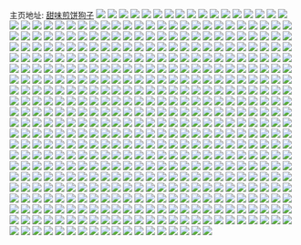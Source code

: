 主页地址: [甜味煎饼狗子](https://weibo.com/u/5243163526) 
![](https://wx4.sinaimg.cn/mw2000/005IPMlEly1h9qwxxfutqj31gg1xyx6p.jpg) 
![](https://wx4.sinaimg.cn/mw2000/005IPMlEly1h9qwxyo20gj31o0280b2a.jpg) 
![](https://wx4.sinaimg.cn/mw2000/005IPMlEly1h9qwy16nupj32gk3aau0y.jpg) 
![](https://wx4.sinaimg.cn/mw2000/005IPMlEly1h9qwy1mynaj30u014210a.jpg) 
![](https://wx4.sinaimg.cn/mw2000/005IPMlEly1h9ksog4kuij30u01t0gsl.jpg) 
![](https://wx4.sinaimg.cn/mw2000/005IPMlEly1h9ihcv5kgxj31t00u0qd4.jpg) 
![](https://wx4.sinaimg.cn/mw2000/005IPMlEly1h9ihcved7gj30u01t0wlz.jpg) 
![](https://wx4.sinaimg.cn/mw2000/005IPMlEly1h9idx8k4mcj30u00pr449.jpg) 
![](https://wx4.sinaimg.cn/mw2000/005IPMlEly1h9idx8yo1mj30u00g441z.jpg) 
![](https://wx4.sinaimg.cn/mw2000/005IPMlEly1h9idx8shtpj30u00kedk2.jpg) 
![](https://wx4.sinaimg.cn/mw2000/005IPMlEly1h9gf02eyjqj32qg3niqv7.jpg) 
![](https://wx4.sinaimg.cn/mw2000/005IPMlEly1h9gf04iqpjj32qf3nihdv.jpg) 
![](https://wx4.sinaimg.cn/mw2000/005IPMlEly1h9gf0bjs71j32qk3neb2f.jpg) 
![](https://wx4.sinaimg.cn/mw2000/005IPMlEly1h9gf07hsn6j32qk3ne1kz.jpg) 
![](https://wx4.sinaimg.cn/mw2000/005IPMlEly1h988zho3faj32qf3nhu0y.jpg) 
![](https://wx4.sinaimg.cn/mw2000/005IPMlEly1h988zk9d1lj32qk3ne7wm.jpg) 
![](https://wx4.sinaimg.cn/mw2000/005IPMlEly1h988znzvmpj32qk3nenpi.jpg) 
![](https://wx4.sinaimg.cn/mw2000/005IPMlEly1h988zlp3unj32db35s4qq.jpg) 
![](https://wx4.sinaimg.cn/mw2000/005IPMlEly1h8whlsam9qj32qk3nenpf.jpg) 
![](https://wx4.sinaimg.cn/mw2000/005IPMlEly1h8whlu6ixpj32qk3nenpf.jpg) 
![](https://wx4.sinaimg.cn/mw2000/005IPMlEly1h8nl5dmhyuj31400u0aon.jpg) 
![](https://wx4.sinaimg.cn/mw2000/005IPMlEly1h8nl5g2q05j34qo6bk4qv.jpg) 
![](https://wx4.sinaimg.cn/mw2000/005IPMlEly1h8dwikhk6gj30f00gv75h.jpg) 
![](https://wx4.sinaimg.cn/mw2000/005IPMlEly1h8dwilex4xj315v4alaj7.jpg) 
![](https://wx4.sinaimg.cn/mw2000/005IPMlEly1h8dwimq3qzj31903gmgtl.jpg) 
![](https://wx4.sinaimg.cn/mw2000/005IPMlEly1h8d0p40njjj30u0140dl6.jpg) 
![](https://wx4.sinaimg.cn/mw2000/005IPMlEly1h8d0p6yjyqj30u0140ahf.jpg) 
![](https://wx4.sinaimg.cn/mw2000/005IPMlEly1h8d0p96x2kj30u01t0gui.jpg) 
![](https://wx4.sinaimg.cn/mw2000/005IPMlEly1h8d0paiwb2j30u0140n1o.jpg) 
![](https://wx4.sinaimg.cn/mw2000/005IPMlEly1h8d0pdgwb9j30u0140n1v.jpg) 
![](https://wx4.sinaimg.cn/mw2000/005IPMlEly1h8d0pge3l0j30u014077z.jpg) 
![](https://wx4.sinaimg.cn/mw2000/005IPMlEly1h8d0pjq5t0j319f0u0tkc.jpg) 
![](https://wx4.sinaimg.cn/mw2000/005IPMlEly1h8d0pkb1ixj30u01jgwjp.jpg) 
![](https://wx4.sinaimg.cn/mw2000/005IPMlEly1h8d0pmf75ej30u0140adc.jpg) 
![](https://wx4.sinaimg.cn/mw2000/005IPMlEly1h8a0l0z3e3j30u01400vq.jpg) 
![](https://wx4.sinaimg.cn/mw2000/005IPMlEly1h85sp6dih7j31gf0rr77k.jpg) 
![](https://wx4.sinaimg.cn/mw2000/005IPMlEly1h84n9hiu1pj30u0140jvg.jpg) 
![](https://wx4.sinaimg.cn/mw2000/005IPMlEly1h84n9jrf60j30u00u0tbl.jpg) 
![](https://wx4.sinaimg.cn/mw2000/005IPMlEly1h7xykuf0iej30u0140aad.jpg) 
![](https://wx4.sinaimg.cn/mw2000/005IPMlEly1h7xykuzqcpj30u01400sy.jpg) 
![](https://wx4.sinaimg.cn/mw2000/005IPMlEly1h7xykvmfc8j30u01400sz.jpg) 
![](https://wx4.sinaimg.cn/mw2000/005IPMlEly1h7xykw55ffj30u0140jrn.jpg) 
![](https://wx4.sinaimg.cn/mw2000/005IPMlEly1h7xykwlw5oj30u00y1mxg.jpg) 
![](https://wx4.sinaimg.cn/mw2000/005IPMlEly1h7wu5kwervj30u0140tkp.jpg) 
![](https://wx4.sinaimg.cn/mw2000/005IPMlEly1h7wu5mliatj30u0140k1r.jpg) 
![](https://wx4.sinaimg.cn/mw2000/005IPMlEly1h7wu5nqgnpj30u0140tsc.jpg) 
![](https://wx4.sinaimg.cn/mw2000/005IPMlEly1h7wu5p5wmdj30u01404cm.jpg) 
![](https://wx4.sinaimg.cn/mw2000/005IPMlEly1h7oosn7uojj31400u078y.jpg) 
![](https://wx4.sinaimg.cn/mw2000/005IPMlEly1h7gj1m6qg2j30u01407ad.jpg) 
![](https://wx4.sinaimg.cn/mw2000/005IPMlEly1h7gj1o8u9bj30u0140n2g.jpg) 
![](https://wx4.sinaimg.cn/mw2000/005IPMlEly1h7aipp8s6mj31t00u00vc.jpg) 
![](https://wx4.sinaimg.cn/mw2000/005IPMlEly1h763ghpgv0j30u01400yo.jpg) 
![](https://wx4.sinaimg.cn/mw2000/005IPMlEly1h763gi4u4ij30u01t0mzm.jpg) 
![](https://wx4.sinaimg.cn/mw2000/005IPMlEly1h763gijnn5j30u00u0wfh.jpg) 
![](https://wx4.sinaimg.cn/mw2000/005IPMlEly1h76e5fb4zdj31t00u0gra.jpg) 
![](https://wx4.sinaimg.cn/mw2000/005IPMlEly1h763giy9fsj31t00u0tan.jpg) 
![](https://wx4.sinaimg.cn/mw2000/005IPMlEly1h763gjf1ppj31uo0u040f.jpg) 
![](https://wx4.sinaimg.cn/mw2000/005IPMlEly1h763gjun5gj31uo0u00uk.jpg) 
![](https://wx4.sinaimg.cn/mw2000/005IPMlEly1h763gk8yfcj31t00u0dhv.jpg) 
![](https://wx4.sinaimg.cn/mw2000/005IPMlEly1h763gkoqtaj31t00u0ac2.jpg) 
![](https://wx4.sinaimg.cn/mw2000/005IPMlEly1h6fad59v6xj31t00u0q9j.jpg) 
![](https://wx4.sinaimg.cn/mw2000/005IPMlEly1h6fad662hgj31t00u0456.jpg) 
![](https://wx4.sinaimg.cn/mw2000/005IPMlEly1h5pv9gg27dj30u00e5wfa.jpg) 
![](https://wx4.sinaimg.cn/mw2000/005IPMlEly1h5ixtgpcnsj32qk3nex6q.jpg) 
![](https://wx4.sinaimg.cn/mw2000/005IPMlEly1h5ixtmqjocj32qk3nex6q.jpg) 
![](https://wx4.sinaimg.cn/mw2000/005IPMlEly1h5ixtqntkaj323r2t0u0x.jpg) 
![](https://wx4.sinaimg.cn/mw2000/005IPMlEly1h5ixtwbczaj33ni2qghdv.jpg) 
![](https://wx4.sinaimg.cn/mw2000/005IPMlEly1h57aw9yefpj30u00u0af7.jpg) 
![](https://wx4.sinaimg.cn/mw2000/005IPMlEly1h5491b19zyj30u01t0tct.jpg) 
![](https://wx4.sinaimg.cn/mw2000/005IPMlEly1h5491bq1ahj30u01t00xd.jpg) 
![](https://wx4.sinaimg.cn/mw2000/005IPMlEly1h5491ci8fwj30u01t0jvr.jpg) 
![](https://wx4.sinaimg.cn/mw2000/005IPMlEly1h5491ddytmj30u01t0wj5.jpg) 
![](https://wx4.sinaimg.cn/mw2000/005IPMlEly1h4w3yf8oy5j30u0140aee.jpg) 
![](https://wx4.sinaimg.cn/mw2000/005IPMlEly1h4nqd6r3f8j30u0140780.jpg) 
![](https://wx4.sinaimg.cn/mw2000/005IPMlEly1h4eg7jfyn2j30u02647ap.jpg) 
![](https://wx4.sinaimg.cn/mw2000/005IPMlEly1h4cm7nvl9fj30u01407ba.jpg) 
![](https://wx4.sinaimg.cn/mw2000/005IPMlEly1h4cm7oevavj30on1hctdn.jpg) 
![](https://wx4.sinaimg.cn/mw2000/005IPMlEly1h4570zyrenj30u01t0dln.jpg) 
![](https://wx4.sinaimg.cn/mw2000/005IPMlEly1h3w1xft94kj33co4gw4qu.jpg) 
![](https://wx4.sinaimg.cn/mw2000/005IPMlEly1h3w260ct26j310z0onn4e.jpg) 
![](https://wx4.sinaimg.cn/mw2000/005IPMlEly1h3w25zvvf7j33p62rw7wk.jpg) 
![](https://wx4.sinaimg.cn/mw2000/005IPMlEly1h3w1xj5hl2j30rl0rlah4.jpg) 
![](https://wx4.sinaimg.cn/mw2000/005IPMlEly1h3w1xjcfsoj30sb0sbk0e.jpg) 
![](https://wx4.sinaimg.cn/mw2000/005IPMlEly1h3w1xi84uej32zs4001l3.jpg) 
![](https://wx4.sinaimg.cn/mw2000/005IPMlEly1h3w1xjmd6jj30u01t0488.jpg) 
![](https://wx4.sinaimg.cn/mw2000/005IPMlEly1h3w1xjujh1j30u01t0jvw.jpg) 
![](https://wx4.sinaimg.cn/mw2000/005IPMlEly1h3w20l1fkej30l40l4tat.jpg) 
![](https://wx4.sinaimg.cn/mw2000/005IPMlEly1h3dtzeikmuj30u01t0tik.jpg) 
![](https://wx4.sinaimg.cn/mw2000/005IPMlEly1h3actliabej30u01t0tg4.jpg) 
![](https://wx4.sinaimg.cn/mw2000/005IPMlEly1h37onbcd02j32dr31p1ky.jpg) 
![](https://wx4.sinaimg.cn/mw2000/005IPMlEly1h37ondtbthj32o03dwu0y.jpg) 
![](https://wx4.sinaimg.cn/mw2000/005IPMlEly1h2hitlr29lj32zs3ornpg.jpg) 
![](https://wx4.sinaimg.cn/mw2000/005IPMlEly1h2hiwl43r1j32xw3x7x6t.jpg) 
![](https://wx4.sinaimg.cn/mw2000/005IPMlEly1h2hithumk5j32zs4007wj.jpg) 
![](https://wx4.sinaimg.cn/mw2000/005IPMlEly1h2hiwgy8tkj33co4gw7wm.jpg) 
![](https://wx4.sinaimg.cn/mw2000/005IPMlEly1h2hitpg3zkj32yo3y87wi.jpg) 
![](https://wx4.sinaimg.cn/mw2000/005IPMlEly1h2hitqmr2jj32801e0u0x.jpg) 
![](https://wx4.sinaimg.cn/mw2000/005IPMlEly1h2hish51pvj34gw3co1l1.jpg) 
![](https://wx4.sinaimg.cn/mw2000/005IPMlEly1h2hishjjr2j30fa07rgm9.jpg) 
![](https://wx4.sinaimg.cn/mw2000/005IPMlEly1h2hisdgakpj30bb06cq5d.jpg) 
![](https://wx4.sinaimg.cn/mw2000/005IPMlEly1h29evwn9ibj30u0140n7g.jpg) 
![](https://wx4.sinaimg.cn/mw2000/005IPMlEly1h29evxh5atj30u0140akz.jpg) 
![](https://wx4.sinaimg.cn/mw2000/005IPMlEly1h29evx1qi0j30tz13z7d8.jpg) 
![](https://wx4.sinaimg.cn/mw2000/005IPMlEly1h1u9zpxmbej33tb3cokjo.jpg) 
![](https://wx4.sinaimg.cn/mw2000/005IPMlEly1h1u9zxrwjvj33co4gwkjp.jpg) 
![](https://wx4.sinaimg.cn/mw2000/005IPMlEly1h1oq7yolarj33y83y3e86.jpg) 
![](https://wx4.sinaimg.cn/mw2000/005IPMlEly1h1luroxgs3j33y83y3hdz.jpg) 
![](https://wx4.sinaimg.cn/mw2000/005IPMlEly1h1oq855cz0j33co4gwb2i.jpg) 
![](https://wx4.sinaimg.cn/mw2000/005IPMlEly1h1lursb2v4j32ta3r2qv9.jpg) 
![](https://wx4.sinaimg.cn/mw2000/005IPMlEly1h1lurwzuncj33y83y8b2f.jpg) 
![](https://wx4.sinaimg.cn/mw2000/005IPMlEly1h1oq8ap7y0j333a44ee85.jpg) 
![](https://wx4.sinaimg.cn/mw2000/005IPMlEly1h1oq8dkv3xj32d635shdv.jpg) 
![](https://wx4.sinaimg.cn/mw2000/005IPMlEly1h1oq8f0p2dj30wi0is797.jpg) 
![](https://wx4.sinaimg.cn/mw2000/005IPMlEly1h1p91qbndrj32zs3v8npf.jpg) 
![](https://wx4.sinaimg.cn/mw2000/005IPMlEly1h1oq8hq6u0j34gw3cokjo.jpg) 
![](https://wx4.sinaimg.cn/mw2000/005IPMlEly1h1ng767tv5j30u0339axt.jpg) 
![](https://wx4.sinaimg.cn/mw2000/005IPMlEly1h1kp84wue4j30qy0legnm.jpg) 
![](https://wx4.sinaimg.cn/mw2000/005IPMlEly1h1ipyyrtcgj30u01t046z.jpg) 
![](https://wx4.sinaimg.cn/mw2000/005IPMlEly1h1f3emiuvwj31401hcu05.jpg) 
![](https://wx4.sinaimg.cn/mw2000/005IPMlEly1h1f3emz06tj31401hcdqk.jpg) 
![](https://wx4.sinaimg.cn/mw2000/005IPMlEly1h1f3enjkwgj31401hctyw.jpg) 
![](https://wx4.sinaimg.cn/mw2000/005IPMlEly1h1f3eo9wkrj31401hcazs.jpg) 
![](https://wx4.sinaimg.cn/mw2000/005IPMlEly1h1f3hdbbd0j30q71f4te3.jpg) 
![](https://wx4.sinaimg.cn/mw2000/005IPMlEly1h1f3i8qhqbj30qy0f7tbk.jpg) 
![](https://wx4.sinaimg.cn/mw2000/005IPMlEly1h1curgtznoj30u01t0n5p.jpg) 
![](https://wx4.sinaimg.cn/mw2000/005IPMlEly1h16nb49dubj30kg07ajti.jpg) 
![](https://wx4.sinaimg.cn/mw2000/005IPMlEly1h16nf9xzn3j30qy0ijjtp.jpg) 
![](https://wx4.sinaimg.cn/mw2000/005IPMlEly1h13r3z7v8lj30tc0qqgsj.jpg) 
![](https://wx4.sinaimg.cn/mw2000/005IPMlEly1h13r43xokaj34gw3cokjr.jpg) 
![](https://wx4.sinaimg.cn/mw2000/005IPMlEly1h13r47dy34j33co4gwe84.jpg) 
![](https://wx4.sinaimg.cn/mw2000/005IPMlEly1h13r3zisq9j31t00u0jyo.jpg) 
![](https://wx4.sinaimg.cn/mw2000/005IPMlEly1h11hq542n3j312q11gkbk.jpg) 
![](https://wx4.sinaimg.cn/mw2000/005IPMlEly1h0mhhknmkwj33co4gwhdz.jpg) 
![](https://wx4.sinaimg.cn/mw2000/005IPMlEly1h0cqsf5wkuj30u0140n3y.jpg) 
![](https://wx4.sinaimg.cn/mw2000/005IPMlEly1h0cqsft0kpj31400u0tey.jpg) 
![](https://wx4.sinaimg.cn/mw2000/005IPMlEly1h0cqsgc2n3j30u0140dku.jpg) 
![](https://wx4.sinaimg.cn/mw2000/005IPMlEly1h0cqsgwxlej31400u0tcq.jpg) 
![](https://wx4.sinaimg.cn/mw2000/005IPMlEly1h0cqshiu62j30u01407a6.jpg) 
![](https://wx4.sinaimg.cn/mw2000/005IPMlEly1h0cqsi7ehqj30u01400zf.jpg) 
![](https://wx4.sinaimg.cn/mw2000/005IPMlEly1h0cqsjhi8hj31400u07au.jpg) 
![](https://wx4.sinaimg.cn/mw2000/005IPMlEly1h0cqzt6wm5j30u0140jvr.jpg) 
![](https://wx4.sinaimg.cn/mw2000/005IPMlEly1h0cqsk9ix9j31900u0ai9.jpg) 
![](https://wx4.sinaimg.cn/mw2000/005IPMlEly1h0brh35pigj30t413414f.jpg) 
![](https://wx4.sinaimg.cn/mw2000/005IPMlEly1h09av0tml2j31um0tzwv2.jpg) 
![](https://wx4.sinaimg.cn/mw2000/005IPMlEly1h03i09bluij30u01t0dql.jpg) 
![](https://wx4.sinaimg.cn/mw2000/005IPMlEly1h03fxv3syjj30u01t0qa8.jpg) 
![](https://wx4.sinaimg.cn/mw2000/005IPMlEly1h03fxvjghzj30u01t0n42.jpg) 
![](https://wx4.sinaimg.cn/mw2000/005IPMlEly1h03g8xv7x5j32zs4007wk.jpg) 
![](https://wx4.sinaimg.cn/mw2000/005IPMlEly1gzw0omgzwbj32c03407wi.jpg) 
![](https://wx4.sinaimg.cn/mw2000/005IPMlEly1gzw0oo7lhaj32c0340b29.jpg) 
![](https://wx4.sinaimg.cn/mw2000/005IPMlEly1gzw0pjpdqdj33co4gw7wn.jpg) 
![](https://wx4.sinaimg.cn/mw2000/005IPMlEly1gzw0oyvx6vj31sb2drnpe.jpg) 
![](https://wx4.sinaimg.cn/mw2000/005IPMlEly1gzw0oznpc8j32c02c01kx.jpg) 
![](https://wx4.sinaimg.cn/mw2000/005IPMlEly1gzw0p0hrykj32c02c04qp.jpg) 
![](https://wx4.sinaimg.cn/mw2000/005IPMlEly1gzw0owv3vzj32c02c07wh.jpg) 
![](https://wx4.sinaimg.cn/mw2000/005IPMlEly1gzw0peawxhj32eo38wqv5.jpg) 
![](https://wx4.sinaimg.cn/mw2000/005IPMlEly1gzw0orhpvej32c03404qr.jpg) 
![](https://wx4.sinaimg.cn/mw2000/005IPMlEly1gzw0otkiirj32c03401kz.jpg) 
![](https://wx4.sinaimg.cn/mw2000/005IPMlEly1gzw0ovx54zj32c03404qr.jpg) 
![](https://wx4.sinaimg.cn/mw2000/005IPMlEly1gzw0p2e9xoj32c03407wi.jpg) 
![](https://wx4.sinaimg.cn/mw2000/005IPMlEly1gzw0p3u46dj327o2y84qq.jpg) 
![](https://wx4.sinaimg.cn/mw2000/005IPMlEly1gzw0p758rjj34gw3co7wm.jpg) 
![](https://wx4.sinaimg.cn/mw2000/005IPMlEly1gzw0pb9fy3j33co4gw7wl.jpg) 
![](https://wx4.sinaimg.cn/mw2000/005IPMlEly1gzw0pox2wgj33co4gwx6u.jpg) 
![](https://wx4.sinaimg.cn/mw2000/005IPMlEly1gzw0psn3lqj33co4gwx6t.jpg) 
![](https://wx4.sinaimg.cn/mw2000/005IPMlEly1gzw0pvi0iqj341v31eu0z.jpg) 
![](https://wx4.sinaimg.cn/mw2000/005IPMlEly1gzgo9u0khoj314i0hews6.jpg) 
![](https://wx4.sinaimg.cn/mw2000/005IPMlEly1gz1t5apyxnj30u01t0dmh.jpg) 
![](https://wx4.sinaimg.cn/mw2000/005IPMlEly1gyzhwmwmtzj33co4gwu10.jpg) 
![](https://wx4.sinaimg.cn/mw2000/005IPMlEly1gyhutghgmyj31t00u0tlr.jpg) 
![](https://wx4.sinaimg.cn/mw2000/005IPMlEly1gyhutg5srfj31t00u0k39.jpg) 
![](https://wx4.sinaimg.cn/mw2000/005IPMlEly1gy5dzovak6j30u023pn4u.jpg) 
![](https://wx4.sinaimg.cn/mw2000/005IPMlEly1gxx24slpk1j33co4gw7wm.jpg) 
![](https://wx4.sinaimg.cn/mw2000/005IPMlEly1gxq8b5nj7bj31sc2ds1iq.jpg) 
![](https://wx4.sinaimg.cn/mw2000/005IPMlEly1gxjlmw4rqnj335s2dcx6q.jpg) 
![](https://wx4.sinaimg.cn/mw2000/005IPMlEly1gxjlmu7qnmj335s2dc4qr.jpg) 
![](https://wx4.sinaimg.cn/mw2000/005IPMlEly1gxjlmxaubxj32sw23nhdt.jpg) 
![](https://wx4.sinaimg.cn/mw2000/005IPMlEly1gxjlmzlmp0j333z2bznph.jpg) 
![](https://wx4.sinaimg.cn/mw2000/005IPMlEly1gxjln1odjoj32d635s1kz.jpg) 
![](https://wx4.sinaimg.cn/mw2000/005IPMlEly1gwyk9jxfi7j31t00u07cg.jpg) 
![](https://wx4.sinaimg.cn/mw2000/005IPMlEly1gwyk9kt4obj31t00u016e.jpg) 
![](https://wx4.sinaimg.cn/mw2000/005IPMlEly1gwyk9li40wj31t00u0gxu.jpg) 
![](https://wx4.sinaimg.cn/mw2000/005IPMlEly1gwwalk8bdzj31pa29q1kx.jpg) 
![](https://wx4.sinaimg.cn/mw2000/005IPMlEly1gwwallxzfqj33co4gwu10.jpg) 
![](https://wx4.sinaimg.cn/mw2000/005IPMlEly1gwwaso5gq6j31t00u0qde.jpg) 
![](https://wx4.sinaimg.cn/mw2000/005IPMlEly1gwwalmh6dsj30u014u0vi.jpg) 
![](https://wx4.sinaimg.cn/mw2000/005IPMlEly1gwwalm7ykxj30u014477j.jpg) 
![](https://wx4.sinaimg.cn/mw2000/005IPMlEly1gwwasq6xn3j30u013xgor.jpg) 
![](https://wx4.sinaimg.cn/mw2000/005IPMlEly1gwut06hkisj30dv069t92.jpg) 
![](https://wx4.sinaimg.cn/mw2000/005IPMlEly1gwkw8qdbl4j30u01t0tl8.jpg) 
![](https://wx4.sinaimg.cn/mw2000/005IPMlEly1gwkw8qw5goj30u01t07gl.jpg) 
![](https://wx4.sinaimg.cn/mw2000/005IPMlEly1gwkw8rjkm3j30u01t0dsy.jpg) 
![](https://wx4.sinaimg.cn/mw2000/005IPMlEly1gwfomz4rvxj32dc35s1kz.jpg) 
![](https://wx4.sinaimg.cn/mw2000/005IPMlEly1gwfomxjnu8j335s2dc1kz.jpg) 
![](https://wx4.sinaimg.cn/mw2000/005IPMlEly1gwfomuv157j32592z47wi.jpg) 
![](https://wx4.sinaimg.cn/mw2000/005IPMlEly1gwfomvjha5j31t00u048t.jpg) 
![](https://wx4.sinaimg.cn/mw2000/005IPMlEly1gujr1svltmj62dc35sb2b02.jpg) 
![](https://wx4.sinaimg.cn/mw2000/005IPMlEly1gqtz4pownaj32i81voe85.jpg) 
![](https://wx4.sinaimg.cn/mw2000/005IPMlEly1gvo56oamzrj61q12c4qv502.jpg) 
![](https://wx4.sinaimg.cn/mw2000/005IPMlEly1gqtz4y4smcj335s35shdz.jpg) 
![](https://wx4.sinaimg.cn/mw2000/005IPMlEly1gvo517haitj635s23u7wj02.jpg) 
![](https://wx4.sinaimg.cn/mw2000/005IPMlEly1gvo51bal50j635s2ccu0y02.jpg) 
![](https://wx4.sinaimg.cn/mw2000/005IPMlEly1gvx8t2cbnaj32d635s4qs.jpg) 
![](https://wx4.sinaimg.cn/mw2000/005IPMlEly1gvo51y020hj63co4gwnpj02.jpg) 
![](https://wx4.sinaimg.cn/mw2000/005IPMlEly1gvo51e6wggj635s2dc4qt02.jpg) 
![](https://wx4.sinaimg.cn/mw2000/005IPMlEly1gvrsu8q6xyj30u01t0ahb.jpg) 
![](https://wx4.sinaimg.cn/mw2000/005IPMlEly1gvrsu8ciwlj30u01t0gua.jpg) 
![](https://wx4.sinaimg.cn/mw2000/005IPMlEly1gvrsxep5ekj30qy0nddhb.jpg) 
![](https://wx4.sinaimg.cn/mw2000/005IPMlEly1ghnwo377pqj31kw16ou0x.jpg) 
![](https://wx4.sinaimg.cn/mw2000/005IPMlEly1ghnwo4czwcj31kw16ox6p.jpg) 
![](https://wx4.sinaimg.cn/mw2000/005IPMlEly1ghnwo5h7cmj31kw16o1ky.jpg) 
![](https://wx4.sinaimg.cn/mw2000/005IPMlEly1ghnwo9htcnj364w43ckjx.jpg) 
![](https://wx4.sinaimg.cn/mw2000/005IPMlEly1ghnwoef4udj364w43c4r3.jpg) 
![](https://wx4.sinaimg.cn/mw2000/005IPMlEly1ghnwojs1x5j364w43cu1b.jpg) 
![](https://wx4.sinaimg.cn/mw2000/005IPMlEly1gvemi4uj0xj60vl0tsgpc02.jpg) 
![](https://wx4.sinaimg.cn/mw2000/005IPMlEly1gv4fwku9pej60jj0bt3zs02.jpg) 
![](https://wx4.sinaimg.cn/mw2000/005IPMlEly1gumahlik7uj335s35sqv7.jpg) 
![](https://wx4.sinaimg.cn/mw2000/005IPMlEly1gu4sgxqh2qj62dc2shnpe02.jpg) 
![](https://wx4.sinaimg.cn/mw2000/005IPMlEly1gu4smgmb5sj62c0340u0x02.jpg) 
![](https://wx4.sinaimg.cn/mw2000/005IPMlEly1gu4sgz1i8oj62va25kkjm02.jpg) 
![](https://wx4.sinaimg.cn/mw2000/005IPMlEly1gu4sh0lbfkj62dc35skjm02.jpg) 
![](https://wx4.sinaimg.cn/mw2000/005IPMlEly1gu4sgup89uj62c0340kjl02.jpg) 
![](https://wx4.sinaimg.cn/mw2000/005IPMlEly1gu4sgwbjk1j62c0340kjl02.jpg) 
![](https://wx4.sinaimg.cn/mw2000/005IPMlEly1gttcodn6axj61hw1hwkjl02.jpg) 
![](https://wx4.sinaimg.cn/mw2000/005IPMlEly1gttcof2wgaj62db2dbhdt02.jpg) 
![](https://wx4.sinaimg.cn/mw2000/005IPMlEly1gttcofps2kj60sg2dcamr02.jpg) 
![](https://wx4.sinaimg.cn/mw2000/005IPMlEly1gttcohdlpvj61sc2dthdt02.jpg) 
![](https://wx4.sinaimg.cn/mw2000/005IPMlEly1gttcojixj1j62dc35sb2a02.jpg) 
![](https://wx4.sinaimg.cn/mw2000/005IPMlEly1gttcol1i8wj60sg35sb2902.jpg) 
![](https://wx4.sinaimg.cn/mw2000/005IPMlEly1gttcoprpowj32w52637wi.jpg) 
![](https://wx4.sinaimg.cn/mw2000/005IPMlEly1gttcorfca5j62db2pp4qq02.jpg) 
![](https://wx4.sinaimg.cn/mw2000/005IPMlEly1gttcos73nmj31ft1ft7o7.jpg) 
![](https://wx4.sinaimg.cn/mw2000/005IPMlEly1gtgltyjak2j32dc35snpe.jpg) 
![](https://wx4.sinaimg.cn/mw2000/005IPMlEly1gtglu9f0qgj635s2dckjn02.jpg) 
![](https://wx4.sinaimg.cn/mw2000/005IPMlEly1gtglu6n070j335s2d6nph.jpg) 
![](https://wx4.sinaimg.cn/mw2000/005IPMlEly1gtglu1fzcbj32yo1o01ky.jpg) 
![](https://wx4.sinaimg.cn/mw2000/005IPMlEly1gtglu3xi5tj62yo1o0x6p02.jpg) 
![](https://wx4.sinaimg.cn/mw2000/005IPMlEly1gtglu9vrepj60u01t0agg02.jpg) 
![](https://wx4.sinaimg.cn/mw2000/005IPMlEly1gte69nbz30j614v0u0ter02.jpg) 
![](https://wx4.sinaimg.cn/mw2000/005IPMlEly1gte67qlpuaj62c03401ky02.jpg) 
![](https://wx4.sinaimg.cn/mw2000/005IPMlEly1gte692cdjdj62d635s1kz02.jpg) 
![](https://wx4.sinaimg.cn/mw2000/005IPMlEly1gte69j7a3ij635s2dcqv602.jpg) 
![](https://wx4.sinaimg.cn/mw2000/005IPMlEly1gte67ny2rmj61401o21kx02.jpg) 
![](https://wx4.sinaimg.cn/mw2000/005IPMlEly1gte69mwbfcj62c0340x6r02.jpg) 
![](https://wx4.sinaimg.cn/mw2000/005IPMlEly1gte694zvzwj62d635sqv702.jpg) 
![](https://wx4.sinaimg.cn/mw2000/005IPMlEly1gte69gp7znj62d635s1l002.jpg) 
![](https://wx4.sinaimg.cn/mw2000/005IPMlEly1gte69ditfwj635s2d6hdw02.jpg) 
![](https://wx4.sinaimg.cn/mw2000/005IPMlEly1gt2i6casdkj31g40t4kjl.jpg) 
![](https://wx4.sinaimg.cn/mw2000/005IPMlEly1gt1jami3j2j31kw23v1kx.jpg) 
![](https://wx4.sinaimg.cn/mw2000/005IPMlEly1gskx0oevlgj31of293hdt.jpg) 
![](https://wx4.sinaimg.cn/mw2000/005IPMlEly1gskx0mzdusj31yz2nhhdt.jpg) 
![](https://wx4.sinaimg.cn/mw2000/005IPMlEly1gsl7nzvanhj32dc35sb2b.jpg) 
![](https://wx4.sinaimg.cn/mw2000/005IPMlEly1gskx0h5qezj323s2t1u0x.jpg) 
![](https://wx4.sinaimg.cn/mw2000/005IPMlEly1gskx0m15jfj32c0340qv5.jpg) 
![](https://wx4.sinaimg.cn/mw2000/005IPMlEly1gsl7ny57axj335s2dc4qs.jpg) 
![](https://wx4.sinaimg.cn/mw2000/005IPMlEly1gskxff2i2pj30va15qndq.jpg) 
![](https://wx4.sinaimg.cn/mw2000/005IPMlEly1gskxfjjwgtj62dc35shdv02.jpg) 
![](https://wx4.sinaimg.cn/mw2000/005IPMlEly1gskx0im67vj32dc35sqv6.jpg) 
![](https://wx4.sinaimg.cn/mw2000/005IPMlEly1gs1gepnqb2j30u01t04n4.jpg) 
![](https://wx4.sinaimg.cn/mw2000/005IPMlEly1grrgnjhezij323u35sb2d.jpg) 
![](https://wx4.sinaimg.cn/mw2000/005IPMlEly1grrgnlmihdj33342241l0.jpg) 
![](https://wx4.sinaimg.cn/mw2000/005IPMlEly1grrgnq87oej32xk4eckjp.jpg) 
![](https://wx4.sinaimg.cn/mw2000/005IPMlEly1grrgnf0ri6j323u35s7wl.jpg) 
![](https://wx4.sinaimg.cn/mw2000/005IPMlEly1grsic3lpyrj61801u2e8102.jpg) 
![](https://wx4.sinaimg.cn/mw2000/005IPMlEly1grrgnnvuzhj32s01uonpf.jpg) 
![](https://wx4.sinaimg.cn/mw2000/005IPMlEly1grrgnd0q7yj323u35sb2d.jpg) 
![](https://wx4.sinaimg.cn/mw2000/005IPMlEly1grsic7h134j323u35s4qu.jpg) 
![](https://wx4.sinaimg.cn/mw2000/005IPMlEly1grrgnw08wtj34g02yoqvg.jpg) 
![](https://wx4.sinaimg.cn/mw2000/005IPMlEly1grsic6804pj323u35sb2d.jpg) 
![](https://wx4.sinaimg.cn/mw2000/005IPMlEly1grrgrmc7cnj32s0460e84.jpg) 
![](https://wx4.sinaimg.cn/mw2000/005IPMlEly1grrgnhp5oaj323u35sqva.jpg) 
![](https://wx4.sinaimg.cn/mw2000/005IPMlEly1grsic4oxk2j323w35snph.jpg) 
![](https://wx4.sinaimg.cn/mw2000/005IPMlEly1grsic9eg7sj34g02yob2f.jpg) 
![](https://wx4.sinaimg.cn/mw2000/005IPMlEly1grmhvpeez8j32dc35sb2g.jpg) 
![](https://wx4.sinaimg.cn/mw2000/005IPMlEly1grh5tobnegj30j60nymyj.jpg) 
![](https://wx4.sinaimg.cn/mw2000/005IPMlEly1gqgqwkty6pj31401syasx.jpg) 
![](https://wx4.sinaimg.cn/mw2000/005IPMlEly1gq6c0ja03tj31rg2dsb2a.jpg) 
![](https://wx4.sinaimg.cn/mw2000/005IPMlEly1gpgvdanz8xj323u34ohdw.jpg) 
![](https://wx4.sinaimg.cn/mw2000/005IPMlEly1gpgvd7gwn5j31401heu0x.jpg) 
![](https://wx4.sinaimg.cn/mw2000/005IPMlEly1gpgvd8gsh1j335s23uqv8.jpg) 
![](https://wx4.sinaimg.cn/mw2000/005IPMlEly1gpgvd9o6etj323u35su10.jpg) 
![](https://wx4.sinaimg.cn/mw2000/005IPMlEly1gpbf5wf4n7j31mc1mckjl.jpg) 
![](https://wx4.sinaimg.cn/mw2000/005IPMlEly1gpbf5wsk51j31jk15okjl.jpg) 
![](https://wx4.sinaimg.cn/mw2000/005IPMlEly1gpbf5xetoxj31mc1mcqv5.jpg) 
![](https://wx4.sinaimg.cn/mw2000/005IPMlEly1gpbf5xzm5cj31mc1mcnpd.jpg) 
![](https://wx4.sinaimg.cn/mw2000/005IPMlEly1goyotkyuw7j32dc35su12.jpg) 
![](https://wx4.sinaimg.cn/mw2000/005IPMlEly1goyou58fzfj32dc35su11.jpg) 
![](https://wx4.sinaimg.cn/mw2000/005IPMlEly1goyotwzvgtj335s2dc1l4.jpg) 
![](https://wx4.sinaimg.cn/mw2000/005IPMlEly1goyotz80lkj32cc2ccx6r.jpg) 
![](https://wx4.sinaimg.cn/mw2000/005IPMlEly1goyotu7zh9j335s2dcu12.jpg) 
![](https://wx4.sinaimg.cn/mw2000/005IPMlEly1goyou19thij325j25jnpf.jpg) 
![](https://wx4.sinaimg.cn/mw2000/005IPMlEly1goyotppy6jj335s2dche0.jpg) 
![](https://wx4.sinaimg.cn/mw2000/005IPMlEly1goyou2o6oej32vb25h7wj.jpg) 
![](https://wx4.sinaimg.cn/mw2000/005IPMlEly1goyotrdz76j31401hckjl.jpg) 
![](https://wx4.sinaimg.cn/mw2000/005IPMlEly1gooalgerl8j31vm2t2hdx.jpg) 
![](https://wx4.sinaimg.cn/mw2000/005IPMlEly1gooalmjh81j31ss2owx6s.jpg) 
![](https://wx4.sinaimg.cn/mw2000/005IPMlEly1goigd2edy9j335s2dc4qv.jpg) 
![](https://wx4.sinaimg.cn/mw2000/005IPMlEly1goigd45upaj332j2aw4qu.jpg) 
![](https://wx4.sinaimg.cn/mw2000/005IPMlEly1goigd5q80kj32dc35sx6t.jpg) 
![](https://wx4.sinaimg.cn/mw2000/005IPMlEly1godn2973q2j32dc35sx6u.jpg) 
![](https://wx4.sinaimg.cn/mw2000/005IPMlEly1gnh91vxe0kj335s2dcnph.jpg) 
![](https://wx4.sinaimg.cn/mw2000/005IPMlEly1gnh92elwtcj335s2dckjs.jpg) 
![](https://wx4.sinaimg.cn/mw2000/005IPMlEly1gnh91tkbryj30u01407c6.jpg) 
![](https://wx4.sinaimg.cn/mw2000/005IPMlEly1gnh91tz3p1j31400u0qbr.jpg) 
![](https://wx4.sinaimg.cn/mw2000/005IPMlEly1gnh925xukuj32dc35sqvb.jpg) 
![](https://wx4.sinaimg.cn/mw2000/005IPMlEly1gnh92igjyrj335s2dche1.jpg) 
![](https://wx4.sinaimg.cn/mw2000/005IPMlEly1gnh927ezbjj316o1kw7wi.jpg) 
![](https://wx4.sinaimg.cn/mw2000/005IPMlEly1gnh928demkj316o1kw1ky.jpg) 
![](https://wx4.sinaimg.cn/mw2000/005IPMlEly1gnh92frqz7j31d110ru0x.jpg) 
![](https://wx4.sinaimg.cn/mw2000/005IPMlEly1gmr0v50cmbj32dc35sx6u.jpg) 
![](https://wx4.sinaimg.cn/mw2000/005IPMlEly1gmr0v6639fj32801o0u0z.jpg) 
![](https://wx4.sinaimg.cn/mw2000/005IPMlEly1gmr0v86fdej32801o07wl.jpg) 
![](https://wx4.sinaimg.cn/mw2000/005IPMlEly1gmr0v9o9zsj31o02804qs.jpg) 
![](https://wx4.sinaimg.cn/mw2000/005IPMlEly1gmr0vb2mxvj31o01o0e83.jpg) 
![](https://wx4.sinaimg.cn/mw2000/005IPMlEly1gmr0vc4zpfj31ct1ct7wi.jpg) 
![](https://wx4.sinaimg.cn/mw2000/005IPMlEly1gmr0vfo7maj335s2dcx6u.jpg) 
![](https://wx4.sinaimg.cn/mw2000/005IPMlEly1gmr0vctfvrj31j810u1kx.jpg) 
![](https://wx4.sinaimg.cn/mw2000/005IPMlEly1gmr0vd5n1uj30on1hcnfo.jpg) 
![](https://wx4.sinaimg.cn/mw2000/005IPMlEly1gm1quddd5tj30u0140kg6.jpg) 
![](https://wx4.sinaimg.cn/mw2000/005IPMlEly1glga3na0g2j30yi0jfn54.jpg) 
![](https://wx4.sinaimg.cn/mw2000/005IPMlEly1glga3nie8fj31hc0u015o.jpg) 
![](https://wx4.sinaimg.cn/mw2000/005IPMlEly1glga3np8phj31hc0u0k5s.jpg) 
![](https://wx4.sinaimg.cn/mw2000/005IPMlEly1glga3o0o7nj31jh0n1qbt.jpg) 
![](https://wx4.sinaimg.cn/mw2000/005IPMlEly1gld7zwzstgj313o1kwhdt.jpg) 
![](https://wx4.sinaimg.cn/mw2000/005IPMlEly1gld7zxsnrbj313w1kwhdt.jpg) 
![](https://wx4.sinaimg.cn/mw2000/005IPMlEly1gld7zykmpsj314u1kwhdt.jpg) 
![](https://wx4.sinaimg.cn/mw2000/005IPMlEly1gld7zz140wj31721kwe81.jpg) 
![](https://wx4.sinaimg.cn/mw2000/005IPMlEly1gl2nbtk5qlj316o1kwnpd.jpg) 
![](https://wx4.sinaimg.cn/mw2000/005IPMlEly1gl2nbu2v7tj316o1kwkjl.jpg) 
![](https://wx4.sinaimg.cn/mw2000/005IPMlEly1gkq3rvi250j30u01t01kx.jpg) 
![](https://wx4.sinaimg.cn/mw2000/005IPMlEly1gkfrt4558bj31kw11y4qq.jpg) 
![](https://wx4.sinaimg.cn/mw2000/005IPMlEly1gkfrt54hctj31kw11yu0x.jpg) 
![](https://wx4.sinaimg.cn/mw2000/005IPMlEly1gkfrt5ml1ej31kw11ehdt.jpg) 
![](https://wx4.sinaimg.cn/mw2000/005IPMlEly1gkfrt77mqqj34mo334b2f.jpg) 
![](https://wx4.sinaimg.cn/mw2000/005IPMlEly1gk0a7chd10j316o1kw4qp.jpg) 
![](https://wx4.sinaimg.cn/mw2000/005IPMlEly1gjb8veyi49j31s02dchdw.jpg) 
![](https://wx4.sinaimg.cn/mw2000/005IPMlEly1gjb8vixq9ej31we2dc1l1.jpg) 
![](https://wx4.sinaimg.cn/mw2000/005IPMlEly1gj4x2dl6r7j30u01t0k8x.jpg) 
![](https://wx4.sinaimg.cn/mw2000/005IPMlEly1gipepcumldj30u01t0td9.jpg) 
![](https://wx4.sinaimg.cn/mw2000/005IPMlEly1ghw4pxp84nj30u0140adm.jpg) 
![](https://wx4.sinaimg.cn/mw2000/005IPMlEly1ghw4pzufvnj30u01400wf.jpg) 
![](https://wx4.sinaimg.cn/mw2000/005IPMlEly1ghw4pz7ykjj30u0140n19.jpg) 
![](https://wx4.sinaimg.cn/mw2000/005IPMlEly1ghw4q0k579j30u0140adi.jpg) 
![](https://wx4.sinaimg.cn/mw2000/005IPMlEly1ghu6wbat0dj31401hce81.jpg) 
![](https://wx4.sinaimg.cn/mw2000/005IPMlEly1ghu6wby9trj31401hce81.jpg) 
![](https://wx4.sinaimg.cn/mw2000/005IPMlEly1ghu6wd05iqj31401hce81.jpg) 
![](https://wx4.sinaimg.cn/mw2000/005IPMlEly1ghu6wdspb6j31401o2hdt.jpg) 
![](https://wx4.sinaimg.cn/mw2000/005IPMlEly1ghu6wfc2pnj32c0340x6s.jpg) 
![](https://wx4.sinaimg.cn/mw2000/005IPMlEly1ghu6wi0xl9j31kw16oqv5.jpg) 
![](https://wx4.sinaimg.cn/mw2000/005IPMlEly1ghu6wgqa3tj316o1kw1ky.jpg) 
![](https://wx4.sinaimg.cn/mw2000/005IPMlEly1ghu6wj5vf7j316o16ohdt.jpg) 
![](https://wx4.sinaimg.cn/mw2000/005IPMlEly1ghu6wk1fwoj316o1kwu0x.jpg) 
![](https://wx4.sinaimg.cn/mw2000/005IPMlEly1ghp4bsng7gj30u01t0qef.jpg) 
![](https://wx4.sinaimg.cn/mw2000/005IPMlEly1ghp4bt1rtkj30u01t013n.jpg) 
![](https://wx4.sinaimg.cn/mw2000/005IPMlEly1ghp4imppvhj30u01t0n1a.jpg) 
![](https://wx4.sinaimg.cn/mw2000/005IPMlEly1gh6p402xkfj30u01t0gq0.jpg) 
![](https://wx4.sinaimg.cn/mw2000/005IPMlEly1gh3fq6hi0jj30ae0iz0t1.jpg) 
![](https://wx4.sinaimg.cn/mw2000/005IPMlEly1ggojqq544vj316o1kwu0y.jpg) 
![](https://wx4.sinaimg.cn/mw2000/005IPMlEly1ggojqv62nvj311x1ekb29.jpg) 
![](https://wx4.sinaimg.cn/mw2000/005IPMlEly1ggojqrw5xuj31kw16o1ky.jpg) 
![](https://wx4.sinaimg.cn/mw2000/005IPMlEly1ggojqt85woj316o1kw4qq.jpg) 
![](https://wx4.sinaimg.cn/mw2000/005IPMlEly1ggojr9pemzj316o1kw7wi.jpg) 
![](https://wx4.sinaimg.cn/mw2000/005IPMlEly1ggojr51hxoj316o1kwb2a.jpg) 
![](https://wx4.sinaimg.cn/mw2000/005IPMlEly1ggm4eftqu5j33co4gwu1e.jpg) 
![](https://wx4.sinaimg.cn/mw2000/005IPMlEly1ggm4ej6tqtj33co4gwu14.jpg) 
![](https://wx4.sinaimg.cn/mw2000/005IPMlEly1ggirdku5paj30mb0trdkq.jpg) 
![](https://wx4.sinaimg.cn/mw2000/005IPMlEly1ggffqrtowwj30u014047b.jpg) 
![](https://wx4.sinaimg.cn/mw2000/005IPMlEly1ggffqset9uj30u0140qca.jpg) 
![](https://wx4.sinaimg.cn/mw2000/005IPMlEly1ggffqt7vf4j31400u0tdr.jpg) 
![](https://wx4.sinaimg.cn/mw2000/005IPMlEly1ggffqtqiikj31400u0aen.jpg) 
![](https://wx4.sinaimg.cn/mw2000/005IPMlEly1ggg6kvfwqmj31400u0k16.jpg) 
![](https://wx4.sinaimg.cn/mw2000/005IPMlEly1ggffquc5iij31400u0433.jpg) 
![](https://wx4.sinaimg.cn/mw2000/005IPMlEly1gggiiz5lixj31400u0aic.jpg) 
![](https://wx4.sinaimg.cn/mw2000/005IPMlEly1gggij0ivhej31400u0wna.jpg) 
![](https://wx4.sinaimg.cn/mw2000/005IPMlEly1gggij1itxdj30u0140q6l.jpg) 
![](https://wx4.sinaimg.cn/mw2000/005IPMlEly1ggdtzi34hoj31640u0gtn.jpg) 
![](https://wx4.sinaimg.cn/mw2000/005IPMlEly1ggdtzivactj31400u0qat.jpg) 
![](https://wx4.sinaimg.cn/mw2000/005IPMlEly1ggbxq5zbcuj31400u0n5x.jpg) 
![](https://wx4.sinaimg.cn/mw2000/005IPMlEly1ggbxq8co8nj31400u0ajt.jpg) 
![](https://wx4.sinaimg.cn/mw2000/005IPMlEly1ggbxqbd093j31400u0qci.jpg) 
![](https://wx4.sinaimg.cn/mw2000/005IPMlEly1ggbxqdb91qj31400u049t.jpg) 
![](https://wx4.sinaimg.cn/mw2000/005IPMlEly1gg88rwm45zj31401o2b29.jpg) 
![](https://wx4.sinaimg.cn/mw2000/005IPMlEly1gg3h3a7uf9j30u0140152.jpg) 
![](https://wx4.sinaimg.cn/mw2000/005IPMlEly1gg3h3kon6ej31400u0n2q.jpg) 
![](https://wx4.sinaimg.cn/mw2000/005IPMlEly1gg3gyiql57j31400u0dly.jpg) 
![](https://wx4.sinaimg.cn/mw2000/005IPMlEly1gg3gy642i2j31400u0dnr.jpg) 
![](https://wx4.sinaimg.cn/mw2000/005IPMlEly1gfyz31cd3tj30u01t012y.jpg) 
![](https://wx4.sinaimg.cn/mw2000/005IPMlEly1gfg9t7c7s3j312o1fkb29.jpg) 
![](https://wx4.sinaimg.cn/mw2000/005IPMlEly1gfg9tkpkqsj34gw3conpp.jpg) 
![](https://wx4.sinaimg.cn/mw2000/005IPMlEly1gfg9ta30pdj33co4gw1l6.jpg) 
![](https://wx4.sinaimg.cn/mw2000/005IPMlEly1gfg9tf4834j34gw3cou15.jpg) 
![](https://wx4.sinaimg.cn/mw2000/005IPMlEly1gfardl5vkmj339n39nqv9.jpg) 
![](https://wx4.sinaimg.cn/mw2000/005IPMlEly1gf5rwzvbswj312s12s1kx.jpg) 
![](https://wx4.sinaimg.cn/mw2000/005IPMlEly1gezdf5oivuj31401hckjm.jpg) 
![](https://wx4.sinaimg.cn/mw2000/005IPMlEly1gezdf86vydj314013znpd.jpg) 
![](https://wx4.sinaimg.cn/mw2000/005IPMlEly1gezdzkli7xj30yh19ze81.jpg) 
![](https://wx4.sinaimg.cn/mw2000/005IPMlEly1gexzrgb5qqj30qy0zyn11.jpg) 
![](https://wx4.sinaimg.cn/mw2000/005IPMlEly1gexvj6uqatj31401hce81.jpg) 
![](https://wx4.sinaimg.cn/mw2000/005IPMlEly1gevbyq4bwnj30u01400yb.jpg) 
![](https://wx4.sinaimg.cn/mw2000/005IPMlEly1geod1j799sj30720640sv.jpg) 
![](https://wx4.sinaimg.cn/mw2000/005IPMlEly1geb3sjh78uj33co3co1l5.jpg) 
![](https://wx4.sinaimg.cn/mw2000/005IPMlEly1geb3sphkk4j33co4gw1l7.jpg) 
![](https://wx4.sinaimg.cn/mw2000/005IPMlEly1geb3szf245j33zg2zq1l5.jpg) 
![](https://wx4.sinaimg.cn/mw2000/005IPMlEly1geb3suwka5j3362362u11.jpg) 
![](https://wx4.sinaimg.cn/mw2000/005IPMlEly1geb3ssvhn8j34gw3cokju.jpg) 
![](https://wx4.sinaimg.cn/mw2000/005IPMlEly1geb3wc3cuoj33zl2zux6v.jpg) 
![](https://wx4.sinaimg.cn/mw2000/005IPMlEly1geb3sx1jvbj33co3cox6u.jpg) 
![](https://wx4.sinaimg.cn/mw2000/005IPMlEly1geb3sm0jt2j33co3cob2f.jpg) 
![](https://wx4.sinaimg.cn/mw2000/005IPMlEly1geb3t0ifnwj30u01401kx.jpg) 
![](https://wx4.sinaimg.cn/mw2000/005IPMlEly1gdvwrix5qdj33co4gw4r2.jpg) 
![](https://wx4.sinaimg.cn/mw2000/005IPMlEly1gdvwrnkn8zj34gw3conpn.jpg) 
![](https://wx4.sinaimg.cn/mw2000/005IPMlEly1gdvwvo97l7j33co3coe88.jpg) 
![](https://wx4.sinaimg.cn/mw2000/005IPMlEly1gdvwvr82j5j34gw3cokju.jpg) 
![](https://wx4.sinaimg.cn/mw2000/005IPMlEly1gdi54x52gwj30u0140tdc.jpg) 
![](https://wx4.sinaimg.cn/mw2000/005IPMlEly1gdehpiuns0j30u01401kx.jpg) 
![](https://wx4.sinaimg.cn/mw2000/005IPMlEly1gdehpjew4rj30u0140b17.jpg) 
![](https://wx4.sinaimg.cn/mw2000/005IPMlEly1gdehpk4uybj30u01401kx.jpg) 
![](https://wx4.sinaimg.cn/mw2000/005IPMlEly1gdehpksn8vj30u0140b23.jpg) 
![](https://wx4.sinaimg.cn/mw2000/005IPMlEly1gdehplg4b0j30u0140que.jpg) 
![](https://wx4.sinaimg.cn/mw2000/005IPMlEly1gd20hasx2dj33co3conpi.jpg) 
![](https://wx4.sinaimg.cn/mw2000/005IPMlEly1gd20hfcl59j33co3conpk.jpg) 
![](https://wx4.sinaimg.cn/mw2000/005IPMlEly1gd20krucqrj32zj2zk7wn.jpg) 
![](https://wx4.sinaimg.cn/mw2000/005IPMlEly1gd20kwdb1fj33co3co1l6.jpg) 
![](https://wx4.sinaimg.cn/mw2000/005IPMlEly1gcwqbrimp2j30hs13mtcl.jpg) 
![](https://wx4.sinaimg.cn/mw2000/005IPMlEly1gcs92gfvrxj31t00u07wh.jpg) 
![](https://wx4.sinaimg.cn/mw2000/005IPMlEly1gcs92h7utfj31t00u0e81.jpg) 
![](https://wx4.sinaimg.cn/mw2000/005IPMlEly1gcs92hvb4uj31t00u0hdt.jpg) 
![](https://wx4.sinaimg.cn/mw2000/005IPMlEly1gcs92j7z4vj31t00u0e81.jpg) 
![](https://wx4.sinaimg.cn/mw2000/005IPMlEly1gcs92ij0ktj31t00u0hdt.jpg) 
![](https://wx4.sinaimg.cn/mw2000/005IPMlEly1gcs92jrt7uj31t00u01kx.jpg) 
![](https://wx4.sinaimg.cn/mw2000/005IPMlEly1gcre2j1fivj31t00u07wh.jpg) 
![](https://wx4.sinaimg.cn/mw2000/005IPMlEly1gcre2jsotpj31t00u0b29.jpg) 
![](https://wx4.sinaimg.cn/mw2000/005IPMlEly1gcg27qsellj30m80m879a.jpg) 
![](https://wx4.sinaimg.cn/mw2000/005IPMlEly1gcc7mpa6z2j30u01hc788.jpg) 
![](https://wx4.sinaimg.cn/mw2000/005IPMlEly1gc7b97megkj30vn0nqtrk.jpg) 
![](https://wx4.sinaimg.cn/mw2000/005IPMlEly1gbunraunvpj31hc0u07wh.jpg) 
![](https://wx4.sinaimg.cn/mw2000/005IPMlEly1gbunrdxox9j31hc0u0x6p.jpg) 
![](https://wx4.sinaimg.cn/mw2000/005IPMlEly1gbov6slm96j30xc18g4qp.jpg) 
![](https://wx4.sinaimg.cn/mw2000/005IPMlEly1gbov6qm9u9j30qo0qon96.jpg) 
![](https://wx4.sinaimg.cn/mw2000/005IPMlEly1gbov6u09cej30zk0qo1hd.jpg) 
![](https://wx4.sinaimg.cn/mw2000/005IPMlEly1gbov6vm0t9j30qo0zkasb.jpg) 
![](https://wx4.sinaimg.cn/mw2000/005IPMlEly1gbbhawniagj31hc0u04qq.jpg) 
![](https://wx4.sinaimg.cn/mw2000/005IPMlEly1gbbhba8fwpj31hc0u01ky.jpg) 
![](https://wx4.sinaimg.cn/mw2000/005IPMlEly1gbbhailu9qj30u00u0agj.jpg) 
![](https://wx4.sinaimg.cn/mw2000/005IPMlEly1gbbhbdwkgnj30u00u0aiz.jpg) 
![](https://wx4.sinaimg.cn/mw2000/005IPMlEly1gb1tgnd65oj31400u0jun.jpg) 
![](https://wx4.sinaimg.cn/mw2000/005IPMlEly1gb1tgntq85j30xr0pcgoo.jpg) 
![](https://wx4.sinaimg.cn/mw2000/005IPMlEly1gb1tgxt4kjj30u00u1wl2.jpg) 
![](https://wx4.sinaimg.cn/mw2000/005IPMlEly1gakwaemyo4j30qo0zkjvh.jpg) 
![](https://wx4.sinaimg.cn/mw2000/005IPMlEly1gakwafex1sj30qo0zkn1v.jpg) 
![](https://wx4.sinaimg.cn/mw2000/005IPMlEly1gakwahufjdj30qo0zkq7d.jpg) 
![](https://wx4.sinaimg.cn/mw2000/005IPMlEly1gadsy3xxqnj30u0140jw1.jpg) 
![](https://wx4.sinaimg.cn/mw2000/005IPMlEly1gadwustonej31400u0n44.jpg) 
![](https://wx4.sinaimg.cn/mw2000/005IPMlEly1gadsz5oh1kj30qo0odtbr.jpg) 
![](https://wx4.sinaimg.cn/mw2000/005IPMlEly1ga94i0yfpwj30u00u0wi6.jpg) 
![](https://wx4.sinaimg.cn/mw2000/005IPMlEly1ga94i1uf42j30u00u0jvh.jpg) 
![](https://wx4.sinaimg.cn/mw2000/005IPMlEly1ga94i2k3j3j30u00u0jvw.jpg) 
![](https://wx4.sinaimg.cn/mw2000/005IPMlEly1ga94i4lwffj30u00u042r.jpg) 
![](https://wx4.sinaimg.cn/mw2000/005IPMlEly1ga94i3biclj30u00u078m.jpg) 
![](https://wx4.sinaimg.cn/mw2000/005IPMlEly1ga94i5agkcj30u00u0787.jpg) 
![](https://wx4.sinaimg.cn/mw2000/005IPMlEly1ga6z1p2ortj30u01hc7wh.jpg) 
![](https://wx4.sinaimg.cn/mw2000/005IPMlEly1ga6z1s1726j30u01hckjl.jpg) 
![](https://wx4.sinaimg.cn/mw2000/005IPMlEly1ga6z1u5qpnj30u01hc1kx.jpg) 
![](https://wx4.sinaimg.cn/mw2000/005IPMlEly1ga6z1wayk7j30u01hce6n.jpg) 
![](https://wx4.sinaimg.cn/mw2000/005IPMlEly1ga6z1zgq6sj30u01hce81.jpg) 
![](https://wx4.sinaimg.cn/mw2000/005IPMlEly1ga6z22ef4kj30u01hce7d.jpg) 
![](https://wx4.sinaimg.cn/mw2000/005IPMlEly1g9pivq853oj30nh0zktvu.jpg) 
![](https://wx4.sinaimg.cn/mw2000/005IPMlEly1g9pivnvh4zj30zk0nhnnc.jpg) 
![](https://wx4.sinaimg.cn/mw2000/005IPMlEly1g9pivc0dnaj30zk0nhe39.jpg) 
![](https://wx4.sinaimg.cn/mw2000/005IPMlEly1g9pivejxghj30zk0nh1kx.jpg) 
![](https://wx4.sinaimg.cn/mw2000/005IPMlEly1g9piw36vd2j31xg19uu10.jpg) 
![](https://wx4.sinaimg.cn/mw2000/005IPMlEly1g9pivjba0sj30zk0npx4z.jpg) 
![](https://wx4.sinaimg.cn/mw2000/005IPMlEly1g9qbkcg19aj30zk0nh7sx.jpg) 
![](https://wx4.sinaimg.cn/mw2000/005IPMlEly1g9pivguu6rj30zk0nhh8a.jpg) 
![](https://wx4.sinaimg.cn/mw2000/005IPMlEly1g9piv7hebej30nh0ze1ij.jpg) 
![](https://wx4.sinaimg.cn/mw2000/005IPMlEly1g9ojmkh7bxj30k0141qnf.jpg) 
![](https://wx4.sinaimg.cn/mw2000/005IPMlEly1g9ojmv4fkdj30k00u0qgk.jpg) 
![](https://wx4.sinaimg.cn/mw2000/005IPMlEly1g9ojncxqudj30k0141dy1.jpg) 
![](https://wx4.sinaimg.cn/mw2000/005IPMlEly1g9ojnqpcc8j30k0141k95.jpg) 
![](https://wx4.sinaimg.cn/mw2000/005IPMlEly1g9ojnylbysj30k0141nea.jpg) 
![](https://wx4.sinaimg.cn/mw2000/005IPMlEly1g9ojo3lta9j30xc0xc1b9.jpg) 
![](https://wx4.sinaimg.cn/mw2000/005IPMlEly1g9gd06mwpsj31o01901ky.jpg) 
![](https://wx4.sinaimg.cn/mw2000/005IPMlEly1g9gd080lx1j3190190npd.jpg) 
![](https://wx4.sinaimg.cn/mw2000/005IPMlEly1g9gd092sxhj312z12ze81.jpg) 
![](https://wx4.sinaimg.cn/mw2000/005IPMlEly1g9gd0a56k2j319018zqv5.jpg) 
![](https://wx4.sinaimg.cn/mw2000/005IPMlEly1g9bspsslo7j30nq0zk7id.jpg) 
![](https://wx4.sinaimg.cn/mw2000/005IPMlEly1g9bsq1bux4j30f00f0gli.jpg) 
![](https://wx4.sinaimg.cn/mw2000/005IPMlEly1g9bspyuvdbj30u00u0wza.jpg) 
![](https://wx4.sinaimg.cn/mw2000/005IPMlEly1g9bspulvt4j30u0140trr.jpg) 
![](https://wx4.sinaimg.cn/mw2000/005IPMlEly1g9bspvuhloj30m80j8dhu.jpg) 
![](https://wx4.sinaimg.cn/mw2000/005IPMlEly1g9bspwryprj30zk0noaml.jpg) 
![](https://wx4.sinaimg.cn/mw2000/005IPMlEly1g9bsptl0vqj30zk0k214x.jpg) 
![](https://wx4.sinaimg.cn/mw2000/005IPMlEly1g9bsq20020j30f00f0gli.jpg) 
![](https://wx4.sinaimg.cn/mw2000/005IPMlEly1g9bsq0ukb2j30xc0xctwo.jpg) 
![](https://wx4.sinaimg.cn/mw2000/005IPMlEly1g96u45715xj31hc0u0x6p.jpg) 
![](https://wx4.sinaimg.cn/mw2000/005IPMlEly1g96u46ro40j31hc0u0hdt.jpg) 
![](https://wx4.sinaimg.cn/mw2000/005IPMlEly1g96u48iglij31hc0u0e81.jpg) 
![](https://wx4.sinaimg.cn/mw2000/005IPMlEly1g96udi3f50j31hc0u04os.jpg) 
![](https://wx4.sinaimg.cn/mw2000/005IPMlEly1g96ug10djuj31hc0u01ky.jpg) 
![](https://wx4.sinaimg.cn/mw2000/005IPMlEly1g96u4ad925j31hc0u0e82.jpg) 
![](https://wx4.sinaimg.cn/mw2000/005IPMlEly1g95x73dmyqj30qo0zkain.jpg) 
![](https://wx4.sinaimg.cn/mw2000/005IPMlEly1g95x73xbclj30qo0qon0v.jpg) 
![](https://wx4.sinaimg.cn/mw2000/005IPMlEly1g95x74riwkj30qo0zkn40.jpg) 
![](https://wx4.sinaimg.cn/mw2000/005IPMlEly1g95x75ux77j30zj0qogvb.jpg) 
![](https://wx4.sinaimg.cn/mw2000/005IPMlEly1g8xjieruq6j30xc0xctwo.jpg) 
![](https://wx4.sinaimg.cn/mw2000/005IPMlEly1g8xn57r1s2j30xc0xctxv.jpg) 
![](https://wx4.sinaimg.cn/mw2000/005IPMlEly1g8xjig7zstj30xc0xctrm.jpg) 
![](https://wx4.sinaimg.cn/mw2000/005IPMlEly1g8xjih0lvpj30xc0xc1dn.jpg) 
![](https://wx4.sinaimg.cn/mw2000/005IPMlEly1g8ju3ytm1mj30xc0xce3z.jpg) 
![](https://wx4.sinaimg.cn/mw2000/005IPMlEly1g8ju8te8ucj30xc0xce4n.jpg) 
